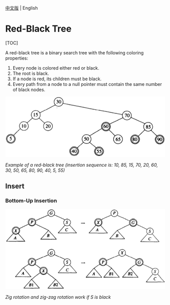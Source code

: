 [中文版](rb_tree_zh.md) | English

# Red-Black Tree

[TOC]



A red-black tree is a binary search tree with the following coloring properties:

1. Every node is colored either red or black.
2. The root is black.
3. If a node is red, its children must be black.
4. Every path from a node to a null pointer must contain the same number of black nodes.

![rb_tree_example1](res/rb_tree_example1.png)

*Example of a red-black tree (insertion sequence is: 10, 85, 15, 70, 20, 60, 30, 50, 65, 80, 90, 40, 5, 55)*



## Insert

### Bottom-Up Insertion

![rb_tree_insert](res/rb_tree_insert.png)

*Zig rotation and zig-zag rotation work if S is black*

